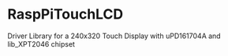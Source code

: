 RaspPiTouchLCD
==============

Driver Library for a 240x320 Touch Display with uPD161704A and lib_XPT2046 chipset